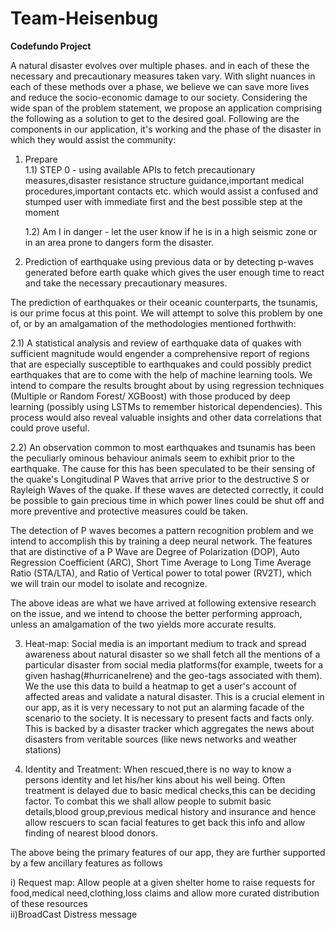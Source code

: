# Team-Heisenbug

<b>Codefundo Project</b>

A natural disaster evolves over multiple phases. and in each of these the necessary and precautionary measures taken vary. With slight nuances in each of these methods over a phase, we believe we can save more lives and reduce the socio-economic damage to our society. Considering the wide span of the problem statement, we propose an application comprising the following as a solution to get to the desired goal. Following are the components in our application, it's working and the phase of the disaster in which they would assist the community:

1) Prepare<br> 
	1.1) STEP 0 - using available APIs to fetch precautionary measures,disaster resistance structure guidance,important medical procedures,important contacts 	  etc. which would assist a confused and stumped user with immediate first and the best possible step at the moment

	1.2) Am I in danger - let the user know if he is in a high seismic zone or in an area prone to dangers form the disaster.

2) Prediction of earthquake using previous data or by detecting p-waves generated before earth quake which gives the user enough time to react and take the necessary precautionary measures.

The prediction of earthquakes or their oceanic counterparts, the tsunamis, is our prime focus at this point. We will attempt to solve this problem by one of, or by an amalgamation of the methodologies mentioned forthwith: 

2.1) A statistical analysis and review of earthquake data of quakes with sufficient magnitude would engender a comprehensive report of regions that are especially susceptible to earthquakes and could possibly predict earthquakes that are to come with the help of machine learning tools. We intend to compare the results brought about by using regression techniques (Multiple or Random Forest/ XGBoost) with those produced by deep learning (possibly using LSTMs to remember historical  dependencies). This process would also reveal valuable insights and other data correlations that could prove useful.

2.2) An observation common to most earthquakes and tsunamis has been the peculiarly ominous behaviour animals seem to exhibit prior to the earthquake. The cause for this has been speculated to be their sensing of the quake's Longitudinal P Waves that arrive prior to the destructive S or Rayleigh Waves of the quake. If these waves are detected correctly, it could be possible to gain precious time in which power lines could be shut off and more preventive and protective measures could be taken.

The detection of P waves becomes a pattern recognition problem and we intend to accomplish this by training a deep neural network. The features that are distinctive of a P Wave are Degree of Polarization (DOP), Auto Regression Coefficient (ARC), Short Time Average to Long Time Average Ratio (STA/LTA), and Ratio of Vertical power to total power (RV2T), which we will train our model to isolate and recognize.

The above ideas are what we have arrived at following extensive research on the issue, and we intend to choose the better performing approach, unless an amalgamation of the two yields more accurate results.


3) Heat-map: Social media is an important medium to track and spread awareness about natural disaster so we shall fetch all the mentions of a particular disaster from social media platforms(for example, tweets for a given hashag(#hurricaneIrene) and the geo-tags associated with them). We the use this data to build a heatmap to get a user's account of affected areas and validate a natural disaster. This is a crucial element in our app, as it is very necessary to not put an alarming facade of the scenario to the society. It is necessary to present facts and facts only. This is backed by a disaster tracker which aggregates the news about disasters from veritable sources (like news networks and weather stations)

4) Identity and Treatment: When rescued,there is no way to know a persons identity and let his/her kins about his well being. Often treatment is delayed due to basic medical checks,this can be deciding factor. To combat this we shall allow people to submit basic details,blood group,previous medical history and insurance and hence allow rescuers to scan facial features to get back this info and allow finding of nearest blood donors.

The above being the primary features of our app, they are further supported by a few ancillary features as follows

i) Request map: Allow people at a given shelter home to raise requests for food,medical need,clothing,loss claims and allow more curated distribution of these resources<br>
ii)BroadCast Distress message

